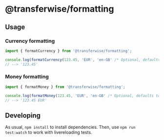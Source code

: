 # @transferwise/formatting

## Usage

### Currency formatting

```javascript
import { formatCurrency } from '@transferwise/formatting';

console.log(formatCurrency(123.45, 'EUR', 'en-GB' /* Optional, defaults to en-GB */));
// --> '123.45'
```

### Money formatting

```javascript
import { formatMoney } from '@transferwise/formatting';

console.log(formatMoney(123.45, 'EUR', 'en-GB' /* Optional, defaults to en-GB */));
// --> '123.45 EUR'
```

## Developing

As usual, `npm install` to install dependencies.
Then, use `npm run test:watch` to work with livereloading tests.
